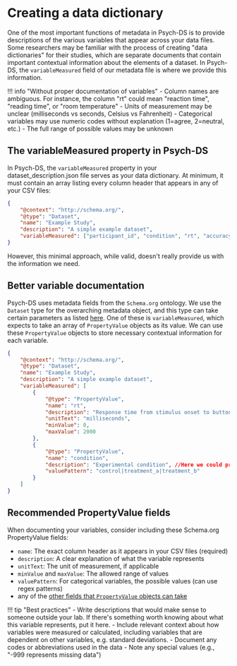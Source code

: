 # Creating a data dictionary

One of the most important functions of metadata in Psych-DS is to provide descriptions of the various variables that appear across your data files. Some researchers may be familiar with the process of creating "data dictionaries" for their studies, which are separate documents that contain important contextual information about the elements of a dataset. In Psych-DS, the `variableMeasured` field of our metadata file is where we provide this information. 

!!! info "Without proper documentation of variables"
    - Column names are ambiguous. For instance, the column "rt" could mean "reaction time", "reading time", or "room temperature"
    - Units of measurement may be unclear (milliseconds vs seconds, Celsius vs Fahrenheit)
    - Categorical variables may use numeric codes without explanation (1=agree, 2=neutral, etc.)
    - The full range of possible values may be unknown

## The variableMeasured property in Psych-DS

In Psych-DS, the `variableMeasured` property in your dataset_description.json file serves as your data dictionary. At minimum, it must contain an array listing every column header that appears in any of your CSV files:

```json
{
    "@context": "http://schema.org/",
    "@type": "Dataset",
    "name": "Example Study",
    "description": "A simple example dataset",
    "variableMeasured": ["participant_id", "condition", "rt", "accuracy"]
}
```

However, this minimal approach, while valid, doesn't really provide us with the information we need.

## Better variable documentation

Psych-DS uses metadata fields from the `Schema.org` ontology. We use the `Dataset` type for the overarching metadata object, and this type can take certain parameters as listed [here](https://schema.org/Dataset). One of these is `variableMeasured`, which expects to take an array of `PropertyValue` objects as its value. We can use these `PropertyValue` objects to store necessary contextual information for each variable.

```json
{
    "@context": "http://schema.org/",
    "@type": "Dataset",
    "name": "Example Study",
    "description": "A simple example dataset",
    "variableMeasured": [
        {
            "@type": "PropertyValue",
            "name": "rt",
            "description": "Response time from stimulus onset to button press",
            "unitText": "milliseconds",
            "minValue": 0,
            "maxValue": 2000
        },
        {
            "@type": "PropertyValue",
            "name": "condition",
            "description": "Experimental condition", //Here we could provide detailed descriptions of each condition
            "valuePattern": "control|treatment_a|treatment_b"
        }
    ]
}
```

## Recommended PropertyValue fields

When documenting your variables, consider including these Schema.org PropertyValue fields:

- `name`: The exact column header as it appears in your CSV files (required)
- `description`: A clear explanation of what the variable represents
- `unitText`: The unit of measurement, if applicable
- `minValue` and `maxValue`: The allowed range of values
- `valuePattern`: For categorical variables, the possible values (can use regex patterns)
- any of the [other fields that `PropertyValue` objects can take](https://schema.org/PropertyValue)

!!! tip "Best practices"
    - Write descriptions that would make sense to someone outside your lab. If there's something worth knowing about what this variable represents, put it here.
    - Include relevant context about how variables were measured or calculated, including variables that are dependent on other variables, e.g. standard deviations.
    - Document any codes or abbreviations used in the data
    - Note any special values (e.g., "-999 represents missing data")